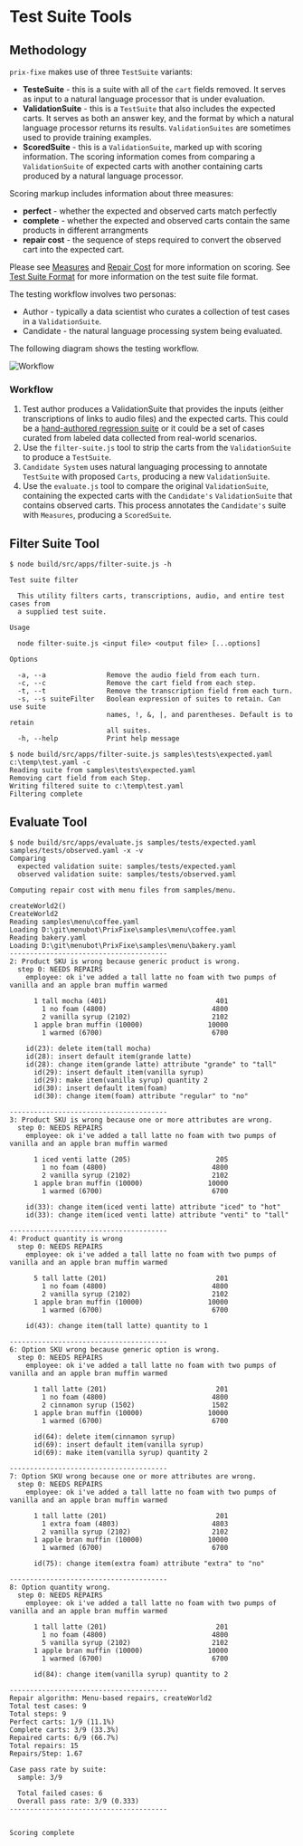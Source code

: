 # Test Suite Tools

## Methodology

`prix-fixe` makes use of three `TestSuite` variants:
* **TesteSuite** - this is a suite with all of the `cart` fields removed. It serves as input to a natural language processor that is under evaluation.
* **ValidationSuite** - this is a `TestSuite` that also includes the expected carts. It serves as both an answer key, and the format by which a natural language processor returns its results. `ValidationSuites` are sometimes used to provide training examples.
* **ScoredSuite** - this is a `ValidationSuite`, marked up with scoring information. The scoring information comes from comparing a `ValidationSuite` of expected carts with another containing carts produced by a natural language processor.

Scoring markup includes information about three measures:
* **perfect** - whether the expected and observed carts match perfectly
* **complete** - whether the expected and observed carts contain the same products in different arrangments
* **repair cost** - the sequence of steps required to convert the observed cart into the expected cart.

Please see [Measures](measures.md) and [Repair Cost](repair_cost) for more information on scoring. See [Test Suite Format](test_suite_format) for more information on the test suite file format.

The testing workflow involves two personas:
* Author - typically a data scientist who curates a collection of test cases in a `ValidationSuite`.
* Candidate - the natural language processing system being evaluated.

The following diagram shows the testing workflow.

![Workflow](./workflow.svg)

### Workflow
1. Test author produces a ValidationSuite that provides the inputs (either transcriptions of links to audio files) and the expected carts. This could be a [hand-authored regression suite](../samples/tests/regression.yaml) or it could be a set of cases curated from labeled data collected from real-world scenarios.
2. Use the `filter-suite.js` tool to strip the carts from the `ValidationSuite` to produce a `TestSuite`.
3. `Candidate System` uses natural languaging processing to annotate `TestSuite` with proposed `Carts`, producing a new `ValidationSuite`.
4. Use the `evaluate.js` tool to compare the original `ValidationSuite`, containing the expected carts with the `Candidate's` `ValidationSuite` that contains observed carts. This process annotates the `Candidate's` suite with `Measures`, producing a `ScoredSuite`.

## Filter Suite Tool


~~~
$ node build/src/apps/filter-suite.js -h

Test suite filter

  This utility filters carts, transcriptions, audio, and entire test cases from
  a supplied test suite.

Usage

  node filter-suite.js <input file> <output file> [...options]

Options

  -a, --a               Remove the audio field from each turn.
  -c, --c               Remove the cart field from each step.
  -t, --t               Remove the transcription field from each turn.
  -s, --s suiteFilter   Boolean expression of suites to retain. Can use suite
                        names, !, &, |, and parentheses. Default is to retain
                        all suites.
  -h, --help            Print help message
~~~

~~~
$ node build/src/apps/filter-suite.js samples\tests\expected.yaml c:\temp\test.yaml -c
Reading suite from samples\tests\expected.yaml
Removing cart field from each Step.
Writing filtered suite to c:\temp\test.yaml
Filtering complete
~~~


## Evaluate Tool

~~~
$ node build/src/apps/evaluate.js samples/tests/expected.yaml samples/tests/observed.yaml -x -v
Comparing
  expected validation suite: samples/tests/expected.yaml
  observed validation suite: samples/tests/observed.yaml

Computing repair cost with menu files from samples/menu.

createWorld2()
CreateWorld2
Reading samples\menu\coffee.yaml
Loading D:\git\menubot\PrixFixe\samples\menu\coffee.yaml
Reading bakery.yaml
Loading D:\git\menubot\PrixFixe\samples\menu\bakery.yaml
---------------------------------------
2: Product SKU is wrong because generic product is wrong.
  step 0: NEEDS REPAIRS
    employee: ok i've added a tall latte no foam with two pumps of vanilla and an apple bran muffin warmed

      1 tall mocha (401)                           401
        1 no foam (4800)                          4800
        2 vanilla syrup (2102)                    2102
      1 apple bran muffin (10000)                10000
        1 warmed (6700)                           6700

    id(23): delete item(tall mocha)
    id(28): insert default item(grande latte)
    id(28): change item(grande latte) attribute "grande" to "tall"
      id(29): insert default item(vanilla syrup)
      id(29): make item(vanilla syrup) quantity 2
      id(30): insert default item(foam)
      id(30): change item(foam) attribute "regular" to "no"

---------------------------------------
3: Product SKU is wrong because one or more attributes are wrong.
  step 0: NEEDS REPAIRS
    employee: ok i've added a tall latte no foam with two pumps of vanilla and an apple bran muffin warmed

      1 iced venti latte (205)                     205
        1 no foam (4800)                          4800
        2 vanilla syrup (2102)                    2102
      1 apple bran muffin (10000)                10000
        1 warmed (6700)                           6700

    id(33): change item(iced venti latte) attribute "iced" to "hot"
    id(33): change item(iced venti latte) attribute "venti" to "tall"

---------------------------------------
4: Product quantity is wrong
  step 0: NEEDS REPAIRS
    employee: ok i've added a tall latte no foam with two pumps of vanilla and an apple bran muffin warmed

      5 tall latte (201)                           201
        1 no foam (4800)                          4800
        2 vanilla syrup (2102)                    2102
      1 apple bran muffin (10000)                10000
        1 warmed (6700)                           6700

    id(43): change item(tall latte) quantity to 1

---------------------------------------
6: Option SKU wrong because generic option is wrong.
  step 0: NEEDS REPAIRS
    employee: ok i've added a tall latte no foam with two pumps of vanilla and an apple bran muffin warmed

      1 tall latte (201)                           201
        1 no foam (4800)                          4800
        2 cinnamon syrup (1502)                   1502
      1 apple bran muffin (10000)                10000
        1 warmed (6700)                           6700

      id(64): delete item(cinnamon syrup)
      id(69): insert default item(vanilla syrup)
      id(69): make item(vanilla syrup) quantity 2

---------------------------------------
7: Option SKU wrong because one or more attributes are wrong.
  step 0: NEEDS REPAIRS
    employee: ok i've added a tall latte no foam with two pumps of vanilla and an apple bran muffin warmed

      1 tall latte (201)                           201
        1 extra foam (4803)                       4803
        2 vanilla syrup (2102)                    2102
      1 apple bran muffin (10000)                10000
        1 warmed (6700)                           6700

      id(75): change item(extra foam) attribute "extra" to "no"

---------------------------------------
8: Option quantity wrong.
  step 0: NEEDS REPAIRS
    employee: ok i've added a tall latte no foam with two pumps of vanilla and an apple bran muffin warmed

      1 tall latte (201)                           201
        1 no foam (4800)                          4800
        5 vanilla syrup (2102)                    2102
      1 apple bran muffin (10000)                10000
        1 warmed (6700)                           6700

      id(84): change item(vanilla syrup) quantity to 2

---------------------------------------
Repair algorithm: Menu-based repairs, createWorld2
Total test cases: 9
Total steps: 9
Perfect carts: 1/9 (11.1%)
Complete carts: 3/9 (33.3%)
Repaired carts: 6/9 (66.7%)
Total repairs: 15
Repairs/Step: 1.67

Case pass rate by suite:
  sample: 3/9

  Total failed cases: 6
  Overall pass rate: 3/9 (0.333)
---------------------------------------


Scoring complete
~~~


